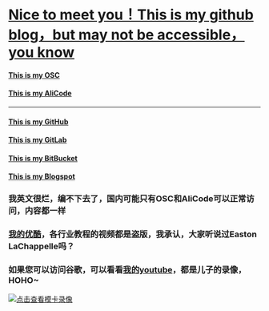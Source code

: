 # [Nice to meet you！This is my github blog，but may not be accessible，you know](https://ztshandong.github.io/)

#### [This is my OSC](https://git.oschina.net/ztshandong/oschina.io)
#### [This is my AliCode](https://code.aliyun.com/zhuorui/aliyun.io)
---
#### [This is my GitHub](https://github.com/ztshandong/ztshandong.github.io)
#### [This is my GitLab](https://gitlab.com/ztshandongPublic/gitlab.io)
#### [This is my BitBucket](https://bitbucket.org/zhuorui/bitbucket.io)
#### [This is my Blogspot](https://ztshandong.blogspot.com/)

### 我英文很烂，编不下去了，国内可能只有OSC和AliCode可以正常访问，内容都一样
### [我的优酷](http://i.youku.com/zhangzhuorui)，各行业教程的视频都是盗版，我承认，大家听说过Easton LaChappelle吗？
### 如果您可以访问谷歌，可以看看[我的youtube](https://www.youtube.com/channel/UCPNp__Qp_tbehUzgLOjT-gA/playlists)，都是儿子的录像，HOHO~

[![点击查看模卡录像](http://ztshandong.oss-cn-shanghai.aliyuncs.com/kid/moka.jpg)](http://v.youku.com/v_show/id_XMjc0NzcxODkyNA==.html?f=49726549&o=0&spm=a2h1n.8251843.playList.5~5~A#paction)

